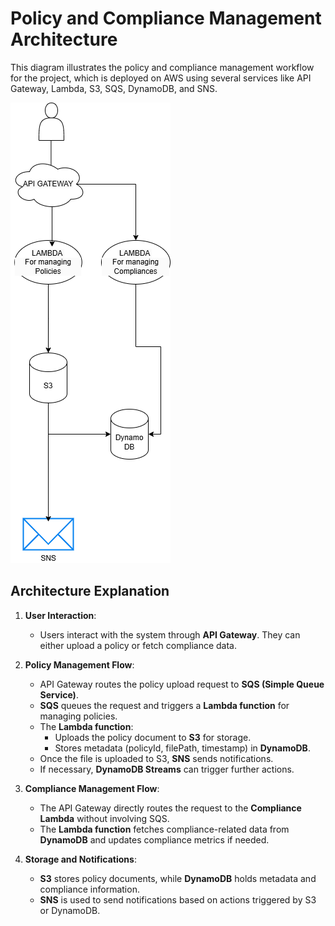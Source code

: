 # Policy and Compliance Management Architecture

This diagram illustrates the policy and compliance management workflow for the project, which is deployed on AWS using several services like API Gateway, Lambda, S3, SQS, DynamoDB, and SNS.

![Policy and Compliance Management Diagram](./images/Untitled%20Diagram.drawio.png)

## Architecture Explanation

1. **User Interaction**: 
   - Users interact with the system through **API Gateway**. They can either upload a policy or fetch compliance data.

2. **Policy Management Flow**: 
   - API Gateway routes the policy upload request to **SQS (Simple Queue Service)**.
   - **SQS** queues the request and triggers a **Lambda function** for managing policies.
   - The **Lambda function**:
     - Uploads the policy document to **S3** for storage.
     - Stores metadata (policyId, filePath, timestamp) in **DynamoDB**.
   - Once the file is uploaded to S3, **SNS** sends notifications.
   - If necessary, **DynamoDB Streams** can trigger further actions.

3. **Compliance Management Flow**: 
   - The API Gateway directly routes the request to the **Compliance Lambda** without involving SQS.
   - The **Lambda function** fetches compliance-related data from **DynamoDB** and updates compliance metrics if needed.

4. **Storage and Notifications**:
   - **S3** stores policy documents, while **DynamoDB** holds metadata and compliance information.
   - **SNS** is used to send notifications based on actions triggered by S3 or DynamoDB.
